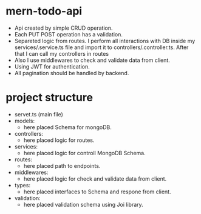 # mern-todo-api

- Api created by simple CRUD operation.
- Each PUT POST operation has a validation.
- Separeted logic from routes. I perform all interactions with DB inside my services/<filename>.service.ts file and import it to controllers/<filename>.controller.ts. After that I can call my controllers in routes
- Also I use middlewares to check and validate data from client.
- Using JWT for authentication.
- All pagination should be handled by backend.

# project structure

- servet.ts (main file)
- models: 
  - here placed Schema for mongoDB.
- controllers: 
  - here placed logic for routes.
- services: 
  - here placed logic for controll MongoDB Schema.
- routes: 
  - here placed path to endpoints.
- middlewares:
  - here placed logic for check and validate data from client.
- types: 
  - here placed interfaces to Schema and respone from client.
- validation:
  - here placed validation schema using Joi library.
